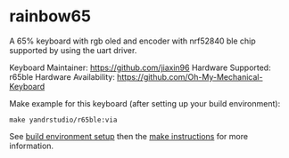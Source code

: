 rainbow65
===

A 65% keyboard with rgb oled and encoder with nrf52840 ble chip supported by using the uart driver.

Keyboard Maintainer: https://github.com/jiaxin96
Hardware Supported: r65ble 
Hardware Availability: https://github.com/Oh-My-Mechanical-Keyboard 

Make example for this keyboard (after setting up your build environment):

    make yandrstudio/r65ble:via

See [build environment setup](https://docs.qmk.fm/#/getting_started_build_tools) then the [make instructions](https://docs.qmk.fm/#/getting_started_make_guide) for more information.
